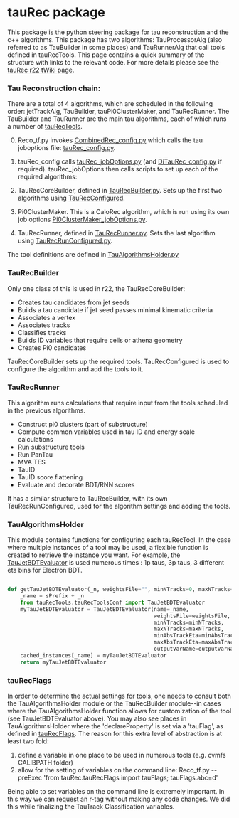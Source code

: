 # tauRec package

This package is the python steering package for tau reconstruction and the c++ algorithms. This package has two algorithms: TauProcessorAlg (also referred to as TauBuilder in some places) and TauRunnerAlg that call tools defined in tauRecTools. This page contains a quick summary of the structure with links to the relevant code. For more details please see the [tauRec r22 tWiki page](https://twiki.cern.ch/twiki/bin/view/AtlasProtected/TauRecR22).

### Tau Reconstruction chain:

There are a total of 4 algorithms, which are scheduled in the following order: jetTrackAlg, TauBuilder, tauPi0ClusterMaker, and TauRecRunner. The TauBuilder and TauRunner are the main tau algorithms, each of which runs a number of [tauRecTools](https://gitlab.cern.ch/atlas/athena/blob/master/Reconstruction/tauRecTools/).

0. Reco_tf.py invokes [CombinedRec_config.py](https://gitlab.cern.ch/atlas/athena/blob/master/Reconstruction/RecExample/RecExCommon/share/CombinedRec_config.py#L121)
which calls the tau joboptions file: [tauRec_config.py](https://gitlab.cern.ch/atlas/athena/blob/master/Reconstruction/tauRec/share/tauRec_config.py).

1. tauRec_config calls [tauRec_jobOptions.py](https://gitlab.cern.ch/atlas/athena/blob/master/Reconstruction/tauRec/share/tauRec_jobOptions.py) (and [DiTauRec_config.py](https://gitlab.cern.ch/atlas/athena/blob/master/Reconstruction/DiTauRec/share/DiTauRec_config.py) if required). tauRec_jobOptions then calls scripts to set up each of the required algorithms:
2. TauRecCoreBuilder, defined in [TauRecBuilder.py](https://gitlab.cern.ch/atlas/athena/blob/master/Reconstruction/tauRec/python/TauRecBuilder.py). Sets up the first two algorithms using [TauRecConfigured](https://gitlab.cern.ch/atlas/athena/blob/master/Reconstruction/tauRec/python/TauRecConfigured.py).
3. Pi0ClusterMaker. This is a CaloRec algorithm, which is run using its own job options [Pi0ClusterMaker_jobOptions.py](https://gitlab.cern.ch/atlas/athena/blob/master/Reconstruction/tauRec/share/Pi0ClusterMaker_jobOptions.py). 
4. TauRecRunner, defined in [TauRecRunner.py](https://gitlab.cern.ch/atlas/athena/blob/master/Reconstruction/tauRec/python/TauRecRunner.py). Sets the last algorithm using [TauRecRunConfigured.py](https://gitlab.cern.ch/atlas/athena/blob/master/Reconstruction/tauRec/python/TauRecRunConfigured.py).

The tool definitions are defined in [TauAlgorithmsHolder.py](https://gitlab.cern.ch/atlas/athena/blob/master/Reconstruction/tauRec/python/TauAlgorithmsHolder.py)

### TauRecBuilder

Only one class of this is used in r22, the TauRecCoreBuilder:
  * Creates tau candidates from jet seeds
  * Builds a tau candidate if jet seed passes minimal kinematic criteria
  * Associates a vertex
  * Associates tracks
  * Classifies tracks
  * Builds ID variables that require cells or athena geometry
  * Creates Pi0 candidates

TauRecCoreBuilder sets up the required tools. TauRecConfigured is used to configure the algorithm and add the tools to it. 

### TauRecRunner

This algorithm runs calculations that require input from the tools scheduled in the previous algorithms.

  * Construct pi0 clusters (part of substructure)
  * Compute common variables used in tau ID and energy scale calculations
  * Run substructure tools
  * Run PanTau
  * MVA TES
  * TauID
  * TauID score flattening
  * Evaluate and decorate BDT/RNN scores

It has a similar structure to TauRecBuilder, with its own TauRecRunConfigured, used for the algorithm settings and adding the tools.

### TauAlgorithmsHolder

This module contains functions for configuring each tauRecTool.  In the case where multiple instances of a tool may be used, a flexible function is created to retrieve
the instance you want.  For example, the [TauJetBDTEvaluator](https://gitlab.cern.ch/atlas/athena/blob/master/Reconstruction/tauRecTools/tauRecTools/TauJetBDTEvaluator.h) is used numerous times : 1p taus, 3p taus, 3 different eta bins for Electron BDT.

```python

def getTauJetBDTEvaluator(_n, weightsFile="", minNTracks=0, maxNTracks=10000, outputVarName="BDTJetScore", minAbsTrackEta=-1, maxAbsTrackEta=-1):
    _name = sPrefix + _n
    from tauRecTools.tauRecToolsConf import TauJetBDTEvaluator
    myTauJetBDTEvaluator = TauJetBDTEvaluator(name=_name,
                                              weightsFile=weightsFile,
                                              minNTracks=minNTracks,
                                              maxNTracks=maxNTracks,
                                              minAbsTrackEta=minAbsTrackEta,
                                              maxAbsTrackEta=maxAbsTrackEta,
                                              outputVarName=outputVarName)
    cached_instances[_name] = myTauJetBDTEvaluator
    return myTauJetBDTEvaluator
```

### tauRecFlags

In order to determine the actual settings for tools, one needs to consult both the TauAlgorithmsHolder module or the TauRecBuilder module--in cases where the
TauAlgorithmsHolder function allows for customization of the tool (see TauJetBDTEvaluator above).  You may also see places in TauAlgorithmsHolder where
the 'declareProperty' is set via a 'tauFlag', as defined in [tauRecFlags](https://gitlab.cern.ch/adbailey/athena/-/blob/master/Reconstruction/tauRec/python/tauRecFlags.py). The reason for this extra level of abstraction is at least two fold:

1. define a variable in one place to be used in numerous tools (e.g. cvmfs CALIBPATH folder)
2. allow for the setting of variables on the command line: Reco_tf.py --preExec 'from tauRec.tauRecFlags import tauFlags; tauFlags.abc=d'

Being able to set variables on the command line is extremely important.  In this way we can request an r-tag without making any code changes.  We did this
while finalizing the TauTrack Classification variables.

